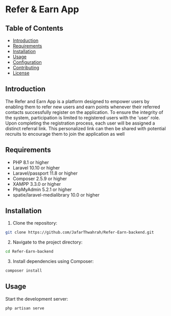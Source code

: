 # Refer & Earn App


## Table of Contents

- [Introduction](#introduction)
- [Requirements](#requirements)
- [Installation](#installation)
- [Usage](#usage)
- [Configuration](#configuration)
- [Contributing](#contributing)
- [License](#license)

## Introduction

The Refer and Earn App is a platform designed to empower users by enabling them to refer new users and earn points whenever their referred contacts successfully register on the application. To ensure the integrity of the system, participation is limited to registered users with the 'user' role. Upon completing the registration process, each user will be assigned a distinct referral link. This personalized link can then be shared with potential recruits to encourage them to join the application as well


## Requirements

- PHP 8.1 or higher
- Laravel 10.10 or higher
- Laravel/passport 11.8 or higher
- Composer 2.5.9 or higher
- XAMPP 3.3.0 or higher
- PhpMyAdmin 5.2.1 or higher
- spatie/laravel-medialibrary 10.0 or higher

## Installation

1. Clone the repository:

```bash
git clone https://github.com/JafarThwahrah/Refer-Earn-backend.git
```

2. Navigate to the project directory:

```bash
cd Refer-Earn-backend
```
3. Install dependencies using Composer:

```bash
composer install
```

## Usage

Start the development server:

```bash
php artisan serve
```
